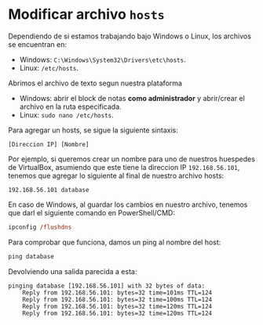 # Modificar archivo `hosts`

Dependiendo de si estamos trabajando bajo Windows o Linux, los archivos se encuentran en:
- Windows: `C:\Windows\System32\Drivers\etc\hosts`.
- Linux: `/etc/hosts`.

Abrimos el archivo de texto segun nuestra plataforma
- Windows: abrir el block de notas __como administrador__ y abrir/crear el archivo en la ruta especificada.
- Linux: `sudo nano /etc/hosts`.

Para agregar un hosts, se sigue la siguiente sintaxis:
```
[Direccion IP] [Nombre]
```

Por ejemplo, si queremos crear un nombre para uno de nuestros huespedes de VirtualBox, asumiendo que este tiene la direccion IP `192.168.56.101`, tenemos que agregar lo siguiente al final de nuestro archivo hosts:
```
192.168.56.101 database
```

En caso de Windows, al guardar los cambios en nuestro archivo, tenemos que darl el siguiente comando en PowerShell/CMD:
```ps
ipconfig /flushdns
```

Para comprobar que funciona, damos un ping al nombre del host:
```ps
ping database
```

Devolviendo una salida parecida a esta:
```
pinging database [192.168.56.101] with 32 bytes of data:
    Reply from 192.168.56.101: bytes=32 time=101ms TTL=124
    Reply from 192.168.56.101: bytes=32 time=100ms TTL=124
    Reply from 192.168.56.101: bytes=32 time=120ms TTL=124
    Reply from 192.168.56.101: bytes=32 time=120ms TTL=124
```
